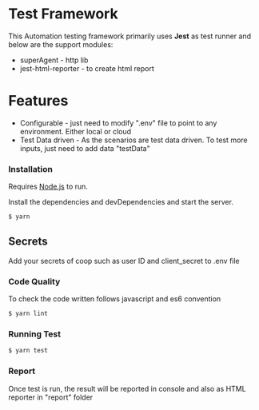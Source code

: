 # Test Framework

This Automation testing framework primarily uses **Jest** as test runner and below are the support modules:

  - superAgent - http lib
  - jest-html-reporter - to create html report

# Features

  - Configurable - just need to modify ".env" file to point to any environment. Either local or cloud
  - Test Data driven - As the scenarios are test data driven. To test more inputs, just need to add data "testData"


### Installation

Requires [Node.js](https://nodejs.org/) to run.

Install the dependencies and devDependencies and start the server.

```sh
$ yarn
```
## Secrets

Add your secrets of coop such as user ID  and client_secret to .env file


### Code Quality

To check the code written follows javascript and es6 convention

```sh
$ yarn lint
```


### Running Test

```sh
$ yarn test
```

### Report
Once test is run, the result will be reported in console and also as HTML reporter in "report" folder

